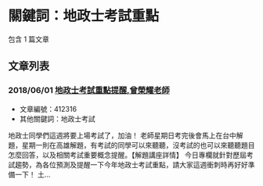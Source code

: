 # 關鍵詞：地政士考試重點

包含 1 篇文章

## 文章列表

### 2018/06/01 [地政士考試重點提醒,曾榮耀老師](../../articles/412316_%E5%9C%B0%E6%94%BF%E5%A3%AB%E8%80%83%E8%A9%A6%E9%87%8D%E9%BB%9E%E6%8F%90%E9%86%92%2C%E6%9B%BE%E6%A6%AE%E8%80%80%E8%80%81%E5%B8%AB.md)
- 文章編號：412316
- 其他關鍵詞：地政士考試

地政士同學們這週將要上場考試了，加油！ 老師星期日考完後會馬上在台中解題，星期一則在高雄解題，有考試的同學可以來聽聽，沒考試的也可以來聽聽題目怎麼回答，以及相關考試重要概念提醒。【解題講座詳情】 今日專欄就針對歷屆考試趨勢，為各位預測及提醒一下今年地政士考試重點，請大家這週衝刺時再好好準備一下！ 土...
